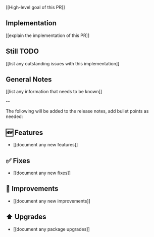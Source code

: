 [[High-level goal of this PR]]


## Implementation

[[explain the implementation of this PR]]

## Still TODO

[[list any outstanding issues with this implementation]]

## General Notes

[[list any information that needs to be known]]

--

The following will be added to the release notes, add bullet points as needed:

## 🆕 Features

- [[document any new features]]

## ✅ Fixes

- [[document any new fixes]]

## 📶 Improvements

- [[document any new improvements]]

## ⬆️ Upgrades

- [[document any package upgrades]]
